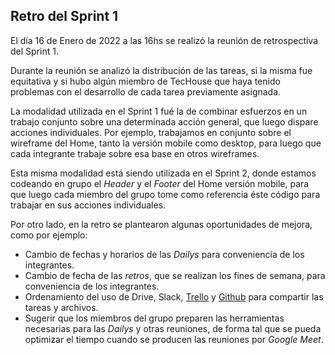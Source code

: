 <h2>Retro del Sprint 1</h2>

<p>El día 16 de Enero de 2022 a las 16hs se realizó la reunión de retrospectiva del Sprint 1.</p>
<p>Durante la reunión se analizó la distribución de las tareas, si la misma fue equitativa y si hubo algún miembro de TecHouse que haya tenido problemas con el desarrollo de cada tarea previamente asignada.</p>
<p>La modalidad utilizada en el Sprint 1 fué la de combinar esfuerzos en un trabajo conjunto sobre una determinada acción general, que luego dispare acciones individuales. Por ejemplo, trabajamos en conjunto sobre el wireframe del Home, tanto la versión mobile como desktop, para luego que cada integrante trabaje sobre esa base en otros wireframes.</p>
<p>Esta misma modalidad está siendo utilizada en el Sprint 2, donde estamos codeando en grupo el <i>Header</i> y el <i>Footer</i> del Home versión mobile, para que luego cada miembro del grupo tome como referencia éste código para trabajar en sus acciones individuales.</p>
<p>Por otro lado, en la retro se plantearon algunas oportunidades de mejora, como por ejemplo:
<ul>
<li>Cambio de fechas y horarios de las <i>Dailys</i> para conveniencia de los integrantes.</li>
<li>Cambio de fecha de las <i>retros</i>, que se realizan los fines de semana, para conveniencia de los integrantes.</li>
<li>Ordenamiento del uso de Drive, Slack, <a href="https://trello.com/b/Bn7DnKOr/proyecto-dh">Trello</a> y <a href="https://github.com/FranchuXOXO/grupo_8_TecHouse">Github</a> para compartir las tareas y archivos.</li>
<li>Sugerir que los miembros del grupo preparen las herramientas necesarias para las <i>Dailys</i> y otras reuniones, de forma tal que se pueda optimizar el tiempo cuando se producen las reuniones por <i>Google Meet</i>.</li>
</ul>
</p>
